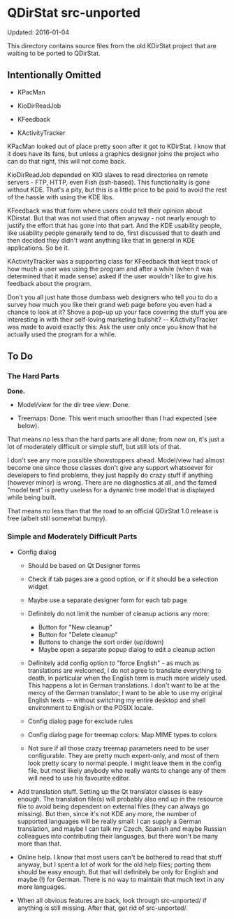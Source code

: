 # QDirStat src-unported

Updated: 2016-01-04

This directory contains source files from the old KDirStat project that are
waiting to be ported to QDirStat.


## Intentionally Omitted

- KPacMan

- KioDirReadJob

- KFeedback

- KActivityTracker


KPacMan looked out of place pretty soon after it got to KDirStat. I know that
it does have its fans, but unless a graphics designer joins the project who can
do that right, this will not come back.

KioDirReadJob depended on KIO slaves to read directories on remote servers -
FTP, HTTP, even Fish (ssh-based). This functionality is gone without
KDE. That's a pity, but this is a little price to be paid to avoid the rest of
the hassle with using the KDE libs.

KFeedback was that form where users could tell their opinion about
KDirstat. But that was not used that often anyway - not nearly enough to
justify the effort that has gone into that part. And the KDE usability people,
like usability people generally tend to do, first discussed that to death and
then decided they didn't want anything like that in general in KDE
applications. So be it.

KActivityTracker was a supporting class for KFeedback that kept track of how
much a user was using the program and after a while (when it was determined
that it made sense) asked if the user wouldn't like to give his feedback about
the program.

Don't you all just hate those dumbass web designers who tell you to do a survey
how much you like their grand web page before you even had a chance to look at
it? Shove a pop-up up your face covering the stuff you are interesting in with
their self-loving marketing bullshit? -- KActivityTracker was made to avoid
exactly this: Ask the user only once you know that he actually used the program
for a while.


## To Do

### The Hard Parts

**Done.**

- Model/view for the dir tree view: Done.

- Treemaps: Done. This went much smoother than I had expected (see below).

That means no less than the hard parts are all done; from now on, it's just a
lot of moderately difficult or simple stuff, but still lots of that.

I don't see any more possible showstoppers ahead. Model/view had almost become
one since those classes don't give any support whatsoever for developers to
find problems, they just happily do crazy stuff if anything (however minor) is
wrong. There are no diagnostics at all, and the famed "model test" is pretty
useless for a dynamic tree model that is displayed while being built.

That means no less than that the road to an official QDirStat 1.0 release is
free (albeit still somewhat bumpy).


### Simple and Moderately Difficult Parts

- Config dialog

  - Should be based on Qt Designer forms

  - Check if tab pages are a good option, or if it should be a selection widget

  - Maybe use a separate designer form for each tab page

  - Definitely do not limit the number of cleanup actions any more:
    - Button for "New cleanup"
    - Button for "Delete cleanup"
    - Buttons to change the sort order (up/down)
    - Maybe open a separate popup dialog to edit a cleanup action

  - Definitely add config option to "force English" - as much as translations
    are welcomed, I do not agree to translate everything to death, in
    particular when the English term is much more widely used. This happens a
    lot in German translations. I don't want to be at the mercy of the German
    translator; I want to be able to use my original English texts -- without
    switching my entire desktop and shell environment to English or the POSIX
    locale.

  - Config dialog page for exclude rules

  - Config dialog page for treemap colors: Map MIME types to colors

  - Not sure if all those crazy treemap parameters need to be user
    configurable. They are pretty much expert-only, and most of them look
    pretty scary to normal people. I might leave them in the config file, but
    most likely anybody who really wants to change any of them will need to use
    his favourite editor.

- Add translation stuff. Setting up the Qt translator classes is easy
  enough. The translation file(s) will probably also end up in the resource
  file to avoid being dependent on external files (they can always go
  missing). But then, since it's not KDE any more, the number of supported
  languages will be really small: I can supply a German translation, and maybe
  I can talk my Czech, Spanish and maybe Russian colleagues into contributing
  their languages, but there won't be many more than that.

- Online help. I know that most users can't be bothered to read that stuff
  anyway, but I spent a lot of work for the old help files; porting them should
  be easy enough. But that will definitely be only for English and maybe (!)
  for German. There is no way to maintain that much text in any more languages.

- When all obvious features are back, look through src-unported/ if anything is
  still missing. After that, get rid of src-unported/.

